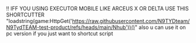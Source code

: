 !! IFF YOU USING EXECUTOR MOBILE LIKE ARCEUS X OR DELTA USE THIS SHORTCUTTER "loadstring(game:HttpGet('https://raw.githubusercontent.com/N9TYDteam/N9TydTEAM-test-product/refs/heads/main/Nhub'))()" also u can use it on pc version if you just want to shortcut script
